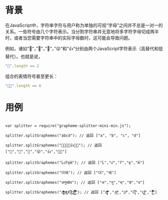 # 背景

在JavaScript中，字符串字符与用户称为单独的可视“字母”之间并不总是一对一的关系。一些符号由几个字符表示。当分割字符串并无意地将多字符字母切成两半时，或者当您需要字符串中的实际字母数时，这可能会导致问题。

例如，诸如“🌷“，”🎁“，”💩“，”😜“和”👍”分别由两个JavaScript字符表示（高替代和低替代）。也就是说，

```javascript
"🌷".length == 2
```
组合的表情符号甚至更长：

```javascript
"🏳️‍🌈".length == 6
```

# 用例

```

var splitter = require("grapheme-splitter-mini-min.js");

splitter.splitGraphemes("abcd"); // 返回 ["a", "b", "c", "d"]

splitter.splitGraphemes("🌷🎁💩😜👍🏳️‍🌈"); // 返回 ["🌷","🎁","💩","😜","👍","🏳️‍🌈"]

splitter.splitGraphemes("Ĺo͂řȩm̅"); // 返回 ["Ĺ","o͂","ř","ȩ","m̅"]

splitter.splitGraphemes("뎌쉐"); // 返回 ["뎌","쉐"]

splitter.splitGraphemes("अनुच्छेद"); // 返回 ["अ","नु","च्","छे","द"]

splitter.splitGraphemes("Z͑ͫ̓ͪ̂ͫ̽͏̴̙̤̞͉͚̯̞̠͍A̴̵̜̰͔ͫ͗͢L̠ͨͧͩ͘G̴̻͈͍͔̹̑͗̎̅͛́Ǫ̵̹̻̝̳͂̌̌͘!͖̬̰̙̗̿̋ͥͥ̂ͣ̐́́͜͞"); // 返回 ["Z͑ͫ̓ͪ̂ͫ̽͏̴̙̤̞͉͚̯̞̠͍","A̴̵̜̰͔ͫ͗͢","L̠ͨͧͩ͘","G̴̻͈͍͔̹̑͗̎̅͛́","Ǫ̵̹̻̝̳͂̌̌͘","!͖̬̰̙̗̿̋ͥͥ̂ͣ̐́́͜͞"]


